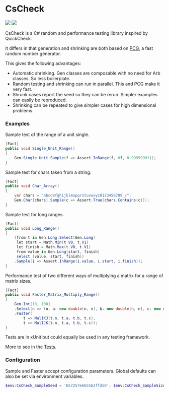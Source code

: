 # CsCheck

<p>
<a href="https://github.com/AnthonyLloyd/CsCheck/actions"><img src="https://github.com/AnthonyLloyd/CsCheck/workflows/CI/badge.svg?branch=master"></a>
<a href="https://www.nuget.org/packages/CsCheck"><img src="https://buildstats.info/nuget/CsCheck?includePreReleases=true"></a>
</p>

CsCheck is a C# random and performance testing library inspired by QuickCheck.

It differs in that generation and shrinking are both based on [PCG](https://www.pcg-random.org), a fast random number generator.

This gives the following advantages:

- Automatic shrinking. Gen classes are composable with no need for Arb classes. So less boilerplate.
- Random testing and shrinking can run in parallel. This and PCG make it very fast.
- Shrunk cases report the seed so they can be rerun. Simpler examples can easily be reproduced.
- Shrinking can be repeated to give simpler cases for high dimensional problems.

### Examples

Sample test of the range of a unit single.
```csharp
[Fact]
public void Single_Unit_Range()
{
    Gen.Single.Unit.Sample(f => Assert.InRange(f, 0f, 0.9999999f));
}
```

Sample test for chars taken from a string.
```csharp
[Fact]
public void Char_Array()
{
    var chars = "abcdefghijklmopqrstuvwxyz0123456789_/";
    Gen.Char[chars].Sample(c => Assert.True(chars.Contains(c)));
}
```

Sample test for long ranges.
```csharp
[Fact]
public void Long_Range()
{
    (from t in Gen.Long.Select(Gen.Long)
     let start = Math.Min(t.V0, t.V1)
     let finish = Math.Max(t.V0, t.V1)
     from value in Gen.Long[start, finish]
     select (value, start, finish))
    .Sample(i => Assert.InRange(i.value, i.start, i.finish));
}
```

Performance test of two different ways of multiplying a matrix for a range of matrix sizes.
```csharp
[Fact]
public void Faster_Matrix_Multiply_Range()
{
    Gen.Int[10, 100]
    .Select(n => (n, a: new double[n, n], b: new double[n, n], c: new double[n, n]))
    .Faster(
        t => MulIKJ(t.n, t.a, t.b, t.c),
        t => MulIJK(t.n, t.a, t.b, t.c));
}
```

Tests are in xUnit but could equally be used in any testing framework.

More to see in the [Tests](Tests).

### Configuration

Sample and Faster accept configuration parameters. Global defaults can also be set via environment variables.

```powershell
$env:CsCheck_SampleSeed = '657257e6655b2ffd50'; $env:CsCheck_SampleSize = 1000; dotnet test -c Release --filter SByte_Range; Remove-Item Env:CsCheck*
```